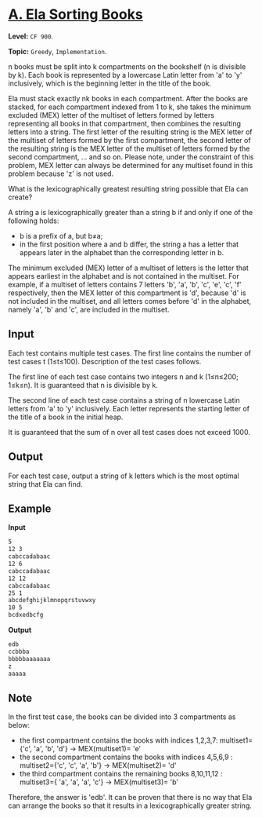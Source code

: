 # [A. Ela Sorting Books](https://codeforces.com/contest/1737/problem/A)

**Level:** `CF 900`.

**Topic:** `Greedy`, `Implementation`.

n books must be split into k compartments on the bookshelf (n is divisible by k). Each book is represented by a lowercase Latin letter from 'a' to 'y' inclusively, which is the beginning letter in the title of the book.

Ela must stack exactly nk books in each compartment. After the books are stacked, for each compartment indexed from 1 to k, she takes the minimum excluded (MEX) letter of the multiset of letters formed by letters representing all books in that compartment, then combines the resulting letters into a string. The first letter of the resulting string is the MEX letter of the multiset of letters formed by the first compartment, the second letter of the resulting string is the MEX letter of the multiset of letters formed by the second compartment, ... and so on. Please note, under the constraint of this problem, MEX letter can always be determined for any multiset found in this problem because 'z' is not used.

What is the lexicographically greatest resulting string possible that Ela can create?

A string a is lexicographically greater than a string b if and only if one of the following holds:

- b is a prefix of a, but b≠a;
- in the first position where a and b differ, the string a has a letter that appears later in the alphabet than the corresponding letter in b.

The minimum excluded (MEX) letter of a multiset of letters is the letter that appears earliest in the alphabet and is not contained in the multiset. For example, if a multiset of letters contains 7 letters 'b', 'a', 'b', 'c', 'e', 'c', 'f' respectively, then the MEX letter of this compartment is 'd', because 'd' is not included in the multiset, and all letters comes before 'd' in the alphabet, namely 'a', 'b' and 'c', are included in the multiset.

## Input

Each test contains multiple test cases. The first line contains the number of test cases t (1≤t≤100). Description of the test cases follows.

The first line of each test case contains two integers n and k (1≤n≤200; 1≤k≤n). It is guaranteed that n is divisible by k.

The second line of each test case contains a string of n lowercase Latin letters from 'a' to 'y' inclusively. Each letter represents the starting letter of the title of a book in the initial heap.

It is guaranteed that the sum of n over all test cases does not exceed 1000.

## Output

For each test case, output a string of k letters which is the most optimal string that Ela can find.

## Example

**Input**

```txt
5
12 3
cabccadabaac
12 6
cabccadabaac
12 12
cabccadabaac
25 1
abcdefghijklmnopqrstuvwxy
10 5
bcdxedbcfg
```

**Output**

```txt
edb
ccbbba
bbbbbaaaaaaa
z
aaaaa
```

## Note

In the first test case, the books can be divided into 3 compartments as below:

- the first compartment contains the books with indices 1,2,3,7: multiset1={'c', 'a', 'b', 'd'} → MEX(multiset1)= 'e'
- the second compartment contains the books with indices 4,5,6,9 : multiset2={'c', 'c', 'a', 'b'} → MEX(multiset2)= 'd'
- the third compartment contains the remaining books 8,10,11,12 : multiset3={ 'a', 'a', 'a', 'c'} → MEX(multiset3)= 'b'

Therefore, the answer is 'edb'. It can be proven that there is no way that Ela can arrange the books so that it results in a lexicographically greater string.
